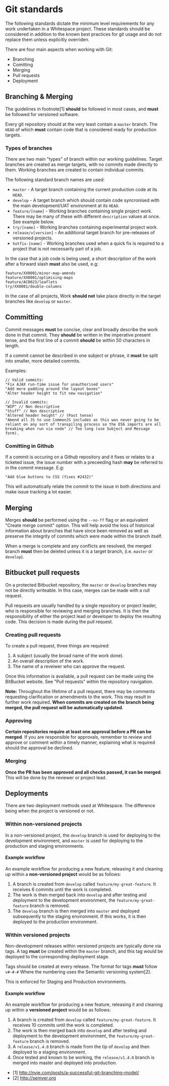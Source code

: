 # Git standards
The following standards dictate the minimum level requirements for any work undertaken in a Whitespace project. These standards should be considered in addition to the known best practices for git usage and do not replace them unless explicitly overriden.

There are four main aspects when working with Git:

 - Branching
 - Comitting
 - Merging
 - Pull requests
 - Deployment

## Branching & Merging
The guidelines in footnote[1] **should** be followed in most cases, and **must** be followed for versioned software.

Every git repository should at the very least contain a `master` branch. The `HEAD` of which **must** contain code that is considered ready for production targets.

### Types of branches
There are two main "types" of branch within our working guidelines. Target branches are created as merge targets, with no commits made directly to them. Working branches are created to contain individual commits.

The following standard branch names are used:

 * `master` - A target branch containing the current production code at its `HEAD`.
 * `develop` - A target branch which should contain code syncronised with the main development/UAT environment at its `HEAD`.
 * `feature/[name]` - Working branches containing single project work. There may be many of these with different `description` values at once. See example below.
 * `try/[name]` - Working branches containing experimental project work.
 * `release/v[version]` - An additional target branch for pre-releases of versioned projects.
 * `hotfix-[name]` - Working branches used when a quick fix is required to a project that is not necessarily part of a job.

In the case that a job code is being used, a short description of the work after a forward slash **must** also be used, e.g:

```
feature/XX0001/minor-map-amends
feature/XX0001/optimising-maps
feature/AC0023/leaflets
try/XX0001/double-columns
```

In the case of all projects, Work **should not** take place directly in the target branches like `develop` or `master`.

## Committing
Commit messages **must** be concise, clear and broadly describe the work done in that commit. They **should** be written in the imperative present tense, and the first line of a commit **should** be within 50 characters in length.

If a commit cannot be described in one subject or phrase, it **must** be split into smaller, more detailed commits.

Examples:

```
// Valid commits:
"Fix AJAX run-time issue for unauthorised users"
"Add more padding around the layout boxes"
"Alter header height to fit new navigation"

// Invalid commits:
"WIP" // Non descriptive
"Stuff" // Non descriptive
"Altered header height" // (Past tense)
"Amend all JS to use CommonJS includes as this was never going to be reliant on any sort of transpiling process so the ES6 imports are all breaking when run via node" // Too long (use Subject and Message form).
```

### Comitting in Github
If a commit is occuring on a Github repository and it fixes or relates to a ticketed issue, the issue number with a preceeding hash **may** be referred to in the commit message. E.g:

```
"Add blue buttons to CSS (fixes #2432)"
```

This will automatically relate the commit to the issue in both directions and make issue tracking a lot easier.

## Merging
Merges **should** be performed using the `--no-ff` flag or an equivalent "Create merge commit" option. This will help avoid the loss of historical information about branches that have since been removed as well as preserve the integrity of commits which were made within the branch itself.

When a merge is complete and any conflicts are resolved, the merged branch **must** then be deleted unless it is a target branch, (i.e. `master` or `develop`).

## Bitbucket pull requests
On a protected Bitbucket repository, the `master` or `develop` branches may not be directly writeable. In this case, merges can be made with a rull request.

Pull requests are usually handled by a single repository or project leader, who is responsible for reviewing and merging branches. It is then the responsibility of either the project lead or developer to deploy the resulting code. This decision is made during the pull request.

### Creating pull requests
To create a pull request, three things are required:

 1. A subject (usually the broad name of the work done).
 2. An overall description of the work.
 3. The name of a reveiwer who can approve the request.

Once this information is available, a pull request can be made using the BitBucket website. See "Pull requests" within the repository navigation.

**Note:** Throughout the lifetime of a pull request, there may be comments requesting clarification or amendments to the work. This may result in further work required. **When commits are created on the branch being merged, the pull request will be automatically updated**.

### Approving
**Certain repositories require at least one approval before a PR can be merged**. If you are responsible for approvals, remember to review and approve or comment within a timely manner, explaining what is required should the approval be declined.

### Merging
**Once the PR has been approved and all checks passed, it can be merged**. This will be done by the reviewer or project lead.

## Deployments
There are two deployment methods used at Whitespace. The difference being when the project is versioned or not.

### Within non-versioned projects
In a non-versioned project, the `develop` branch is used for deploying to the development environment, and `master` is used for deploying to the production and staging environments.

#### Example workflow
An example workflow for producing a new feature, releasing it and cleaning up within a **non-versioned project** would be as follows:

 1. A branch is created from `develop` called `feature/my-great-feature`. It receives 6 commits until the work is completed.
 2. The work is then merged back into `develop` and after testing and deployment to the development environment, the `feature/my-great-feature` branch is removed.
 3. The `develop` branch is then merged into `master` and deployed subsequently to the staging environment. If this works, it is then deployed to the production environment.

### Within versioned projects
Non-development releases within versioned projects are typically done via tags. A tag **must** be created within the `master` branch, and this tag would be deployed to the corresponding deployment stage.

Tags should be created at every release. The format for tags **must** follow `v#-#-#` Where the numbering uses the Semantic versioning system[2].

This is enforced for Staging and Production environments.

#### Example workflow
An example workflow for producing a new feature, releasing it and cleaning up within a **versioned project** would be as follows:

 1. A branch is created from `develop` called `feature/my-great-feature`. It receives 10 commits until the work is completed.
 2. The work is then merged back into `develop` and after testing and deployment to the development environment, the `feature/my-great-feature` branch is removed.
 3. A `release/v1.4.0` branch is made from the tip of `develop` and then deployed to a staging environment.
 4. Once tested and known to be working, the `release/v1.4.0` branch is merged into master and deployed into production.

 * [1] http://nvie.com/posts/a-successful-git-branching-model/
 * [2] http://semver.org
